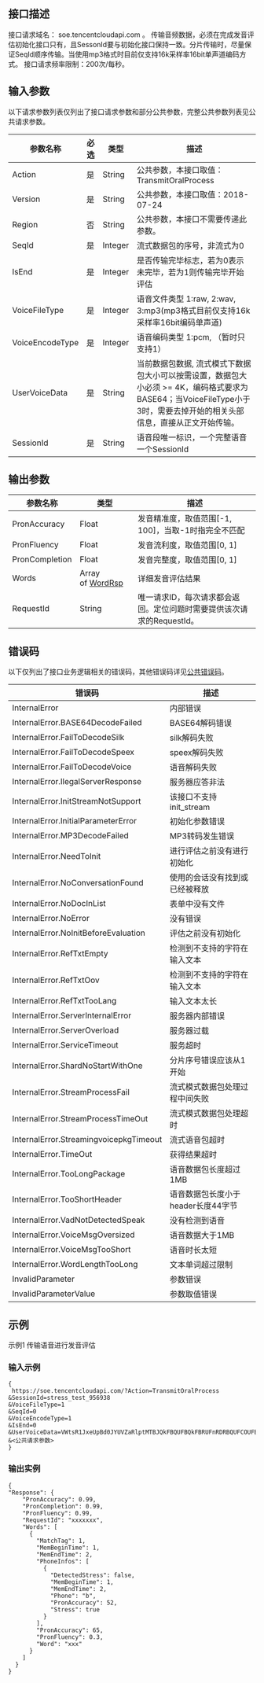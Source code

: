 ## 接口描述

接口请求域名： soe.tencentcloudapi.com 。
传输音频数据，必须在完成发音评估初始化接口只有，且SessonId要与初始化接口保持一致。分片传输时，尽量保证SeqId顺序传输。当使用mp3格式时目前仅支持16k采样率16bit单声道编码方式。
接口请求频率限制：200次/每秒。

## 输入参数
以下请求参数列表仅列出了接口请求参数和部分公共参数，完整公共参数列表见公共请求参数。

|  参数名称   |必选      | 类型   | 描述                          |
| ------- | ------ | ---- | ------------------------------ |
| Action  | 是 | String  |   公共参数，本接口取值： TransmitOralProcess        |
|Version   | 是 |  String  |公共参数，本接口取值：2018-07-24  |
|Region |否  |String   | 公共参数，本接口不需要传递此参数。     |
| SeqId  |是  | Integer |  流式数据包的序号，非流式为0      |
| IsEnd |是  |Integer|  是否传输完毕标志，若为0表示未完毕，若为1则传输完毕开始评估    |
|  VoiceFileType | 是 |  Integer |语音文件类型 1:raw, 2:wav, 3:mp3(mp3格式目前仅支持16k采样率16bit编码单声道) |
|VoiceEncodeType | 是    | Integer  |  语音编码类型 1:pcm, （暂时只支持1）                  |
| UserVoiceData | 是| String |   当前数据包数据, 流式模式下数据包大小可以按需设置，数据包大小必须 >= 4K，编码格式要求为BASE64；当VoiceFileType小于3时，需要去掉开始的相关头部信息，直接从正文开始传输。     |
| SessionId | 是 | String |语音段唯一标识，一个完整语音一个SessionId|


## 输出参数

|参数名称     | 类型     | 描述 | 
| ------- | ------ | ---- |
| PronAccuracy|Float |发音精准度，取值范围[-1, 100]，当取-1时指完全不匹配  | 
| PronFluency | Float | 发音流利度，取值范围[0, 1]  | 
| PronCompletion | Float |  发音完整度，取值范围[0, 1]  | 
| Words| Array of [WordRsp](http://139.199.214.26/document/product/715/16886?!preview&preview_docmenu=1&lang=cn&!document=1)|  详细发音评估结果  | 
| RequestId | String |  唯一请求ID，每次请求都会返回。定位问题时需要提供该次请求的RequestId。  | 


## 错误码
以下仅列出了接口业务逻辑相关的错误码，其他错误码详见[公共错误码](http://139.199.214.26/document/product/557/15694?!preview=true&lang=cn&!document=1&preview_docmenu=1)。

| 错误码  | 描述   | 
| ------ | ------ | 
|InternalError|内部错误|
| InternalError.BASE64DecodeFailed  | BASE64解码错误 | 
|InternalError.FailToDecodeSilk|	silk解码失败|
|InternalError.FailToDecodeSpeex|speex解码失败|
|InternalError.FailToDecodeVoice	|语音解码失败|
|InternalError.IlegalServerResponse|	服务器应答非法|
|InternalError.InitStreamNotSupport|	该接口不支持init_stream|
|InternalError.InitialParameterError|	初始化参数错误|
|InternalError.MP3DecodeFailed	|MP3转码发生错误|
|  InternalError.NeedToInit   |	进行评估之前没有进行初始化        |
|    InternalError.NoConversationFound	    |   使用的会话没有找到或已经被释放  |
|InternalError.NoDocInList	|表单中没有文件|
|     InternalError.NoError|     	没有错误|
|     InternalError.NoInitBeforeEvaluation|     	评估之前没有初始化|
|     InternalError.RefTxtEmpty |	检测到不支持的字符在输入文本|
|     InternalError.RefTxtOov	|检测到不支持的字符在输入文本|
|  InternalError.RefTxtTooLang|	输入文本太长 |
|  InternalError.ServerInternalError  |	服务器内部错误|
| InternalError.ServerOverload	|服务器过载|
|InternalError.ServiceTimeout|	服务超时|
 |   InternalError.ShardNoStartWithOne|	分片序号错误应该从1开始|
|InternalError.StreamProcessFail|	流式模式数据包处理过程中间失败|
|InternalError.StreamProcessTimeOut|	流式模式数据包处理超时|
|InternalError.StreamingvoicepkgTimeout	|流式语音包超时|
|InternalError.TimeOut	|获得结果超时|
|InternalError.TooLongPackage	|语音数据包长度超过 1MB|
|InternalError.TooShortHeader|	语音数据包长度小于header长度44字节|
|InternalError.VadNotDetectedSpeak|	没有检测到语音|
|InternalError.VoiceMsgOversized	|语音数据大于1MB|
|InternalError.VoiceMsgTooShort|	语音时长太短|
|InternalError.WordLengthTooLong	|文本单词超过限制|
|InvalidParameter	|参数错误|
|InvalidParameterValue	|参数取值错误|






## 示例
示例1 传输语音进行发音评估
### 输入示例
```
{
 https://soe.tencentcloudapi.com/?Action=TransmitOralProcess
&SessionId=stress_test_956938
&VoiceFileType=1
&SeqId=0
&VoiceEncodeType=1
&IsEnd=0
&UserVoiceData=VWtsR1JxeUpBd0JYUVZaRlptMTBJQkFBQUFBQkFBRUFnRDRBQUFCOUFBQUNBQkFBVEVsVFZCb0FBQUJKVGtaUFNWTkdWQTRBQUFCTVlYWm1OVFl1TVRrdU1UQXdBR1JoZEdGbWlRTUF5
&<公共请求参数>
}
```

### 输出实例
```
{
"Response": {
    "PronAccuracy": 0.99,
    "PronCompletion": 0.99,
    "PronFluency": 0.99,
    "RequestId": "xxxxxxx",
    "Words": [
      {
        "MatchTag": 1,
        "MemBeginTime": 1,
        "MemEndTime": 2,
        "PhoneInfos": [
          {
            "DetectedStress": false,
            "MemBeginTime": 1,
            "MemEndTime": 2,
            "Phone": "b",
            "PronAccuracy": 52,
            "Stress": true
          }
        ],
        "PronAccuracy": 65,
        "PronFluency": 0.3,
        "Word": "xxx"
      }
    ]
  }
}
```
